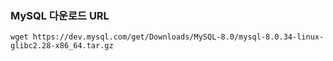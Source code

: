 ### MySQL 다운로드 URL
```
wget https://dev.mysql.com/get/Downloads/MySQL-8.0/mysql-8.0.34-linux-glibc2.28-x86_64.tar.gz
```